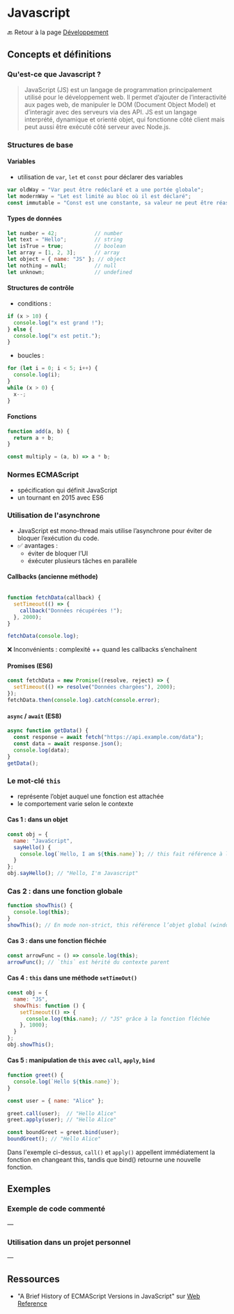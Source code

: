 # Javascript

🔙 Retour à la page [Développement](README.md)

## Concepts et définitions

### Qu'est-ce que Javascript ?

> JavaScript (JS) est un langage de programmation principalement utilisé pour le développement web. Il permet d’ajouter de l’interactivité aux pages web, de manipuler le DOM (Document Object Model) et d’interagir avec des serveurs via des API. JS est un langage interprété, dynamique et orienté objet, qui fonctionne côté client mais peut aussi être exécuté côté serveur avec Node.js.

### Structures de base

#### Variables

- utilisation de `var`, `let` et `const` pour déclarer des variables

```js
var oldWay = "Var peut être redéclaré et a une portée globale";
let modernWay = "Let est limité au bloc où il est déclaré";
const immutable = "Const est une constante, sa valeur ne peut être réassignée";
```

#### Types de données

```js
let number = 42;            // number
let text = "Hello";         // string
let isTrue = true;          // boolean
let array = [1, 2, 3];      // array
let object = { name: "JS" }; // object
let nothing = null;         // null
let unknown;                // undefined
```

#### Structures de contrôle

- conditions :

```js
if (x > 10) {
  console.log("x est grand !");
} else {
  console.log("x est petit.");
}
```

- boucles :

```js
for (let i = 0; i < 5; i++) {
  console.log(i);
}
while (x > 0) {
  x--;
}
```

#### Fonctions

```js
function add(a, b) {
  return a + b;
}

const multiply = (a, b) => a * b; 
```

### Normes ECMAScript

- spécification qui définit JavaScript
- un tournant en 2015 avec ES6

### Utilisation de l'asynchrone

- JavaScript est mono-thread mais utilise l’asynchrone pour éviter de bloquer l’exécution du code.
- ✅ avantages :
  - éviter de bloquer l’UI
  - éxécuter plusieurs tâches en parallèle

#### Callbacks (ancienne méthode)

```js

function fetchData(callback) {
  setTimeout(() => {
    callback("Données récupérées !");
  }, 2000);
}

fetchData(console.log);
```

❌ Inconvénients : complexité ++ quand les callbacks s’enchaînent

#### Promises (ES6)

```js
const fetchData = new Promise((resolve, reject) => {
  setTimeout(() => resolve("Données chargées"), 2000);
});
fetchData.then(console.log).catch(console.error);
```

#### `async` / `await` (ES8)

```js
async function getData() {
  const response = await fetch("https://api.example.com/data");
  const data = await response.json();
  console.log(data);
}
getData();
```

### Le mot-clé `this`

- représente l’objet auquel une fonction est attachée
- le comportement varie selon le contexte

#### Cas 1 : dans un objet

```js
const obj = {
  name: "JavaScript",
  sayHello() {
    console.log(`Hello, I am ${this.name}`); // this fait référence à l'objet
  }
};
obj.sayHello(); // "Hello, I'm Javascript"
```

### Cas 2 : dans une fonction globale

```js
function showThis() {
  console.log(this);
}
showThis(); // En mode non-strict, this référence l’objet global (window dans un navigateur, global dans Node.js).
```

#### Cas 3 : dans une fonction fléchée

```js
const arrowFunc = () => console.log(this);
arrowFunc(); // `this` est hérité du contexte parent
```

#### Cas 4 : `this` dans une méthode `setTimeOut()`

```js
const obj = {
  name: "JS",
  showThis: function () {
    setTimeout(() => {
      console.log(this.name); // "JS" grâce à la fonction fléchée
    }, 1000);
  }
};
obj.showThis();
```

#### Cas 5 : manipulation de `this` avec `call`, `apply`, `bind`

```js
function greet() {
  console.log(`Hello ${this.name}`);
}

const user = { name: "Alice" };

greet.call(user);  // "Hello Alice"
greet.apply(user); // "Hello Alice"

const boundGreet = greet.bind(user);
boundGreet(); // "Hello Alice"
```

Dans l'exemple ci-dessus, `call()` et `apply()` appellent immédiatement la fonction en changeant this, tandis que bind() retourne une nouvelle fonction.

## Exemples

### Exemple de code commenté

—

### Utilisation dans un projet personnel

—

## Ressources

- "A Brief History of ECMAScript Versions in JavaScript" sur [Web Reference](https://easyretro.io/publicboard/CKptcnGJ6COXaBqvPJBlGwnUOSC3/ee3158a3-ab55-424b-a2aa-40d1521a1fcb?list=false)

